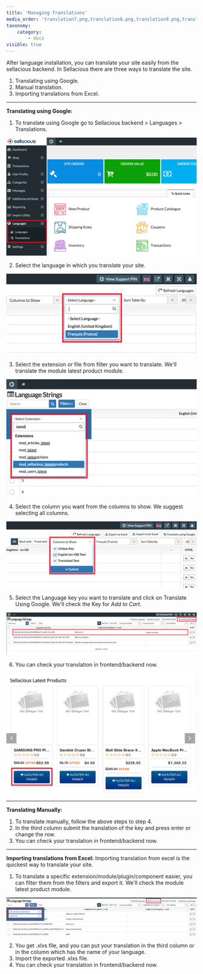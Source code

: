 ```yaml
---
title: 'Managing Translations'
media_order: 'translation7.png,translation8.png,translation9.png,translation10.png,translation11.png,translation12.png,translation13.png'
taxonomy:
    category:
        - docs
visible: true
---
```


After language installation, you can translate your site easily from the sellacious backend. In Sellacious there are three ways to translate the site.
1. Translating using Google.
2. Manual translation.
3. Importing translations from Excel.

---

**Translating using Google:**
1. To translate using Google go to Sellacious backend > Languages > Translations.

![](translation7.png)

2. Select the language in which you translate your site.

![](translation8.png)

3. Select the extension or file from filter you want to translate. We'll translate the module latest product module.

![](translation9.png)

4. Select the column you want from the columns to show. We suggest selecting all columns.

![](translation10.png)

5. Select the Language key you want to translate and click on Translate Using Google. We'll check the Key for _Add to Cart_.

![](translation11.png)

6. You can check your translation in frontend/backend now.

![](translation12.png)

---

**Translating Manually:**
1. To translate manually, follow the above steps to step 4.
2. In the third column submit the translation of the key and press enter or change the row.
3. You can check your translation in frontend/backend now.

---

**Importing translations from Excel:**
Importing translation from excel is the quickest way to translate your site.

1. To translate a specific extension/module/plugin/component easier, you can filter them from the filters and export it. We'll check the module latest product module.

![](translation13.png)

2. You get .xlxs file, and you can put your translation in the third column or in the column which has the name of your language.
3. Import the exported .xlxs file.
4. You can check your translation in frontend/backend now.
